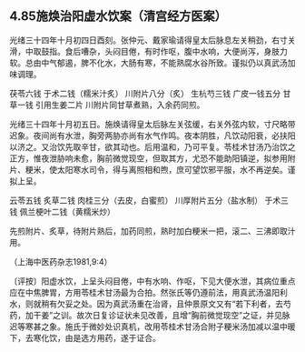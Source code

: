 ## 4.85施焕治阳虚水饮案（清宫经方医案）

光绪三十四年十月初四日酉刻。张仲元、戴家瑜请得皇太后脉息左关稍劲，右寸关滑，中取鼓指。食后嘈杂，头闷目倦，有时作呕，腹中水响，大便尚泻，身肢力软。总由中气郁遏，脾不化水，大肠有寒，不能熟腐水谷所致。谨拟仍以真武汤加味调理。

茯苓六钱 于术二钱（糯米汁炙） 川附片八分（炙） 生杭芍三钱 广皮一钱五分 甘草一钱 引用生姜二片 川附片同甘草煮熟，入余药同煎。

光绪三十四年十月初五日。施焕请得皇太后脉左关弦缓，右关外弦内软，寸尺略带迟象。夜间尚有水泄，胸旁两胁亦尚有水气作鸣。夜本阴胜，凡饮动阳衰，必扶阳以济之。又治饮先取辛甘，欲其动也。后用温和，乃可平复。苓桂术甘汤乃治饮之正方，惟夜泄胁响未愈，胸前微觉现空，但取其方，尤恐不能助阳镇逆，拟参用附片、粳米，使太阳寒水司令，得与离照相和煦，庶可望饮邪平服，水不再逆矣。谨拟上呈。

云苓五钱 炙草二钱 肉桂三分（去皮，白蜜煎） 川厚附片五分（盐水制） 于术三钱 佩兰梗叶二钱（黄糯米炒）

先煎附片、炙草，待附片熟后，加药同煎，熟时加白粳米一把，滚二、三沸即取汁用。

（上海中医药杂志1981,9:4）

〔评按〕阳虚水饮，上呈头闷目倦，中有水响、作呕，下见大便水泄，其病位重点应在中焦脾胃，方用苓桂术甘汤最为合拍。然张氏等仍遵前法，用真武汤温阳利水，则就稍有欠妥之处。因为真武汤重在治肾，且仲景原文又有“若下利者，去芍药，加干姜”之训。故次日复诊证状未见改善，且增“胸前微觉现空”之证，并见脉迟等寒甚之象。施氏于微妙处识真机，改用苓桂术甘汤合附子粳米汤加减以温中暖下，去寒化饮，由是选方用药，遂于证合。

